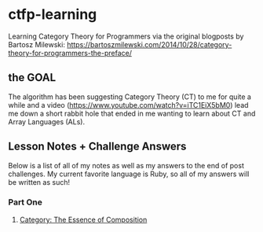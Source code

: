 # ctfp-learning
Learning Category Theory for Programmers via the original blogposts by Bartosz Milewski: https://bartoszmilewski.com/2014/10/28/category-theory-for-programmers-the-preface/

## the GOAL
The algorithm has been suggesting Category Theory (CT) to me for quite a while and a video (https://www.youtube.com/watch?v=iTC1EiX5bM0) lead me down a short rabbit hole that ended in me wanting to learn about CT and Array Languages (ALs).

## Lesson Notes + Challenge Answers
Below is a list of all of my notes as well as my answers to the end of post challenges. My current favorite language is Ruby, so all of my answers will be written as such!

### Part One
  1. [Category: The Essence of Composition](post-1)
